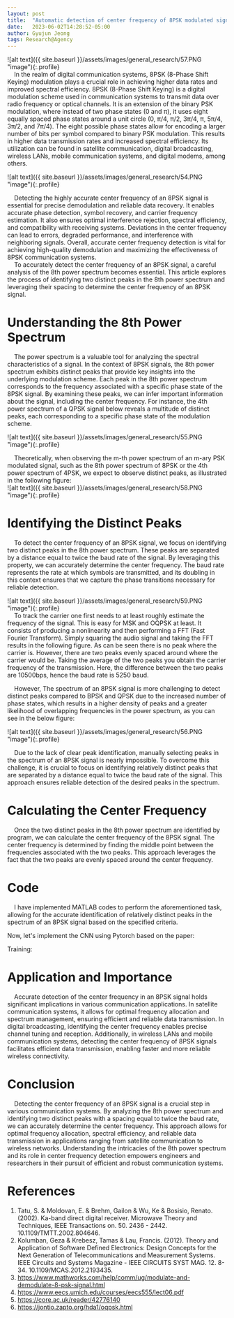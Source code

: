 ```yaml
---
layout: post
title:  "Automatic detection of center frequency of 8PSK modulated signal"
date:   2023-06-02T14:28:52-05:00
author: Gyujun Jeong
tags: Research@Agency
---
```

![alt text]({{ site.baseurl }}/assets/images/general_research/57.PNG "image"){:.profile}<br>
&nbsp;&nbsp;&nbsp;&nbsp;In the realm of digital communication systems, 8PSK (8-Phase Shift Keying) modulation plays a crucial role in achieving higher data rates and improved spectral efficiency. 8PSK (8-Phase Shift Keying) is a digital modulation scheme used in communication systems to transmit data over radio frequency or optical channels. It is an extension of the binary PSK modulation, where instead of two phase states (0 and π), it uses eight equally spaced phase states around a unit circle (0, π/4, π/2, 3π/4, π, 5π/4, 3π/2, and 7π/4). The eight possible phase states allow for encoding a larger number of bits per symbol compared to binary PSK modulation. This results in higher data transmission rates and increased spectral efficiency. Its utilization can be found in satellite communication, digital broadcasting, wireless LANs, mobile communication systems, and digital modems, among others.<br>

![alt text]({{ site.baseurl }}/assets/images/general_research/54.PNG "image"){:.profile}<br>

&nbsp;&nbsp;&nbsp;&nbsp;Detecting the highly accurate center frequency of an 8PSK signal is essential for precise demodulation and reliable data recovery. It enables accurate phase detection, symbol recovery, and carrier frequency estimation. It also ensures optimal interference rejection, spectral efficiency, and compatibility with receiving systems. Deviations in the center frequency can lead to errors, degraded performance, and interference with neighboring signals. Overall, accurate center frequency detection is vital for achieving high-quality demodulation and maximizing the effectiveness of 8PSK communication systems.<br>
&nbsp;&nbsp;&nbsp;&nbsp;To accurately detect the center frequency of an 8PSK signal, a careful analysis of the 8th power spectrum becomes essential. This article explores the process of identifying two distinct peaks in the 8th power spectrum and leveraging their spacing to determine the center frequency of an 8PSK signal.<br>

# Understanding the 8th Power Spectrum
&nbsp;&nbsp;&nbsp;&nbsp;The power spectrum is a valuable tool for analyzing the spectral characteristics of a signal. In the context of 8PSK signals, the 8th power spectrum exhibits distinct peaks that provide key insights into the underlying modulation scheme. Each peak in the 8th power spectrum corresponds to the frequency associated with a specific phase state of the 8PSK signal. By examining these peaks, we can infer important information about the signal, including the center frequency. For instance, the 4th power spectrum of a QPSK signal below reveals a multitude of distinct peaks, each corresponding to a specific phase state of the modulation scheme.<br>

![alt text]({{ site.baseurl }}/assets/images/general_research/55.PNG "image"){:.profile}<br>

&nbsp;&nbsp;&nbsp;&nbsp;Theoretically, when observing the m-th power spectrum of an m-ary PSK modulated signal, such as the 8th power spectrum of 8PSK or the 4th power spectrum of 4PSK, we expect to observe distinct peaks, as illustrated in the following figure:<br>
![alt text]({{ site.baseurl }}/assets/images/general_research/58.PNG "image"){:.profile}<br>

# Identifying the Distinct Peaks
&nbsp;&nbsp;&nbsp;&nbsp;To detect the center frequency of an 8PSK signal, we focus on identifying two distinct peaks in the 8th power spectrum. These peaks are separated by a distance equal to twice the baud rate of the signal. By leveraging this property, we can accurately determine the center frequency. The baud rate represents the rate at which symbols are transmitted, and its doubling in this context ensures that we capture the phase transitions necessary for reliable detection.<br>

![alt text]({{ site.baseurl }}/assets/images/general_research/59.PNG "image"){:.profile}<br>
&nbsp;&nbsp;&nbsp;&nbsp;To track the carrier one first needs to at least roughly estimate the frequency of the signal. This is easy for MSK and OQPSK at least. It consists of producing a nonlinearity and then performing a FFT (Fast Fourier Transform). Simply squaring the audio signal and taking the FFT results in the following figure. As can be seen there is no peak where the carrier is. However, there are two peaks evenly spaced around where the carrier would be. Taking the average of the two peaks you obtain the carrier frequency of the transmission. Here, the difference between the two peaks are 10500bps, hence the baud rate is 5250 baud.



&nbsp;&nbsp;&nbsp;&nbsp;However, The spectrum of an 8PSK signal is more challenging to detect distinct peaks compared to BPSK and QPSK due to the increased number of phase states, which results in a higher density of peaks and a greater likelihood of overlapping frequencies in the power spectrum, as you can see in the below figure:<br>

![alt text]({{ site.baseurl }}/assets/images/general_research/56.PNG "image"){:.profile}<br>

&nbsp;&nbsp;&nbsp;&nbsp;Due to the lack of clear peak identification, manually selecting peaks in the spectrum of an 8PSK signal is nearly impossible. To overcome this challenge, it is crucial to focus on identifying relatively distinct peaks that are separated by a distance equal to twice the baud rate of the signal. This approach ensures reliable detection of the desired peaks in the spectrum.<br>


# Calculating the Center Frequency
&nbsp;&nbsp;&nbsp;&nbsp;Once the two distinct peaks in the 8th power spectrum are identified by program, we can calculate the center frequency of the 8PSK signal. The center frequency is determined by finding the middle point between the frequencies associated with the two peaks. This approach leverages the fact that the two peaks are evenly spaced around the center frequency.<br>

# Code
&nbsp;&nbsp;&nbsp;&nbsp;I have implemented MATLAB codes to perform the aforementioned task, allowing for the accurate identification of relatively distinct peaks in the spectrum of an 8PSK signal based on the specified criteria.<br>

Now, let's implement the CNN using Pytorch based on the paper:<br>
<script src="https://gist.github.com/gyulab/c3c6ab94c45eb4634646abbc398b4e07.js"></script>

Training:
<script src="https://gist.github.com/gyulab/24cf41d9380c59ca622b1e80fa5905f2.js"></script>

# Application and Importance
&nbsp;&nbsp;&nbsp;&nbsp;Accurate detection of the center frequency in an 8PSK signal holds significant implications in various communication applications. In satellite communication systems, it allows for optimal frequency allocation and spectrum management, ensuring efficient and reliable data transmission. In digital broadcasting, identifying the center frequency enables precise channel tuning and reception. Additionally, in wireless LANs and mobile communication systems, detecting the center frequency of 8PSK signals facilitates efficient data transmission, enabling faster and more reliable wireless connectivity.<br>

# Conclusion
&nbsp;&nbsp;&nbsp;&nbsp;Detecting the center frequency of an 8PSK signal is a crucial step in various communication systems. By analyzing the 8th power spectrum and identifying two distinct peaks with a spacing equal to twice the baud rate, we can accurately determine the center frequency. This approach allows for optimal frequency allocation, spectral efficiency, and reliable data transmission in applications ranging from satellite communication to wireless networks. Understanding the intricacies of the 8th power spectrum and its role in center frequency detection empowers engineers and researchers in their pursuit of efficient and robust communication systems.<br>

# References
1. Tatu, S. & Moldovan, E. & Brehm, Gailon & Wu, Ke & Bosisio, Renato. (2002). Ka-band direct digital receiver. Microwave Theory and Techniques, IEEE Transactions on. 50. 2436 - 2442. 10.1109/TMTT.2002.804646. 
2. Kolumban, Geza & Krebesz, Tamas & Lau, Francis. (2012). Theory and Application of Software Defined Electronics: Design Concepts for the Next Generation of Telecommunications and Measurement Systems. IEEE Circuits and Systems Magazine - IEEE CIRCUITS SYST MAG. 12. 8-34. 10.1109/MCAS.2012.2193435. 
3. https://www.mathworks.com/help/comm/ug/modulate-and-demodulate-8-psk-signal.html
4. https://www.eecs.umich.edu/courses/eecs555/lect06.pdf
5. https://core.ac.uk/reader/42776140
6. https://jontio.zapto.org/hda1/oqpsk.html
